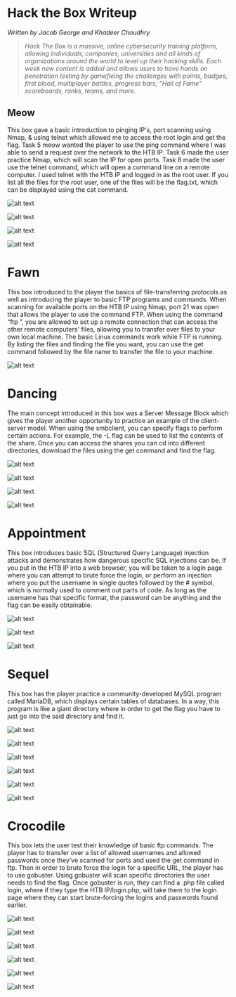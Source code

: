 # Hack the Box Writeup
*Written by Jacob George and Khadeer Choudhry*
>*Hack The Box is a massive, online cybersecurity training platform, allowing individuals, companies, universities and all kinds of organizations around the world to level up their hacking skills. Each week new content is added and allows users to have hands on penetration testing by gamefieing the challenges with points, badges, first blood, multiplayer battles, progress bars, “Hall of Fame” scoreboards, ranks, teams, and more.*

## Meow 

This box gave a basic introduction to pinging IP's, port scanning using Nmap, & using telnet which allowed me to access the root login and get the flag. Task 5 meow wanted the player to use the ping command where I was able to send a request over the network to the HTB IP. Task 6 made the user practice Nmap, which will scan the IP for open ports. Task 8 made the user use the telnet command, which will open a command line on a remote computer. I used telnet with the HTB IP and logged in as the root user. If you list all the files for the root user, one of the files will be the flag.txt, which can be displayed using the cat command.

![alt text](https://cdn.discordapp.com/attachments/815005925093933117/970157568007761930/unknown.png)

![alt text](https://cdn.discordapp.com/attachments/815005925093933117/970157568246812782/unknown.png)

![alt text](https://cdn.discordapp.com/attachments/815005925093933117/970157568485904394/unknown.png)

![alt text](https://cdn.discordapp.com/attachments/815005925093933117/970157568729178132/unknown.png)

# Fawn

This box introduced to the player the basics of file-transferring protocols as well as introducing the player to basic FTP programs and commands. When scanning for available ports on the HTB IP using Nmap, port 21 was open that allows the player to use the command FTP. When using the command “ftp <IP of HTB>”, you are allowed to set up a remote connection that can access the other remote computers' files, allowing you to transfer over files to your own local machine. The basic Linux commands work while FTP is running. By listing the files and finding the file you want, you can use the get command followed by the file name to transfer the file to your machine. 

![alt text](https://cdn.discordapp.com/attachments/815005925093933117/970157433043427348/unknown.png)

# Dancing

The main concept introduced in this box was a Server Message Block which gives the player another opportunity to practice an example of the client-server model. When using the smbclient, you can specify flags to perform certain actions. For example, the -L flag can be used to list the contents of the share. Once you can access the shares you can cd into different directories, download the files using the get command and find the flag.

![alt text](https://cdn.discordapp.com/attachments/815005925093933117/970157206299357244/unknown.png)
  
![alt text](https://cdn.discordapp.com/attachments/815005925093933117/970157205502431262/unknown.png)

![alt text](https://cdn.discordapp.com/attachments/815005925093933117/970157205800239114/unknown.png)

![alt text](https://cdn.discordapp.com/attachments/815005925093933117/970157206030909481/unknown.png)

# Appointment

This box introduces basic SQL (Structured Query Language) injection attacks and demonstrates how dangerous specific SQL injections can be. If you put in the HTB IP into a web browser, you will be taken to a login page where you can attempt to brute force the login, or perform an injection where you put the username in single quotes followed by the # symbol, which is normally used to comment out parts of code. As long as the username has that specific format, the password can be anything and the flag can be easily obtainable.

![alt text](https://cdn.discordapp.com/attachments/815005925093933117/970157887185883196/unknown.png)

![alt text](https://cdn.discordapp.com/attachments/815005925093933117/970157886808399882/unknown.png)
  
![alt text](https://cdn.discordapp.com/attachments/815005925093933117/970157886464479282/unknown.png)


# Sequel

This box has the player practice a community-developed MySQL program called MariaDB, which displays certain tables of databases. In a way, this program is like a giant directory where in order to get the flag you have to just go into the said directory and find it. 

![alt text](https://cdn.discordapp.com/attachments/815005925093933117/970158073408811048/unknown.png)

![alt text](https://cdn.discordapp.com/attachments/815005925093933117/970158073731756072/unknown.png)

![alt text](https://cdn.discordapp.com/attachments/815005925093933117/970158074046349372/unknown.png)

![alt text](https://cdn.discordapp.com/attachments/815005925093933117/970158074381869066/unknown.png)

![alt text](https://cdn.discordapp.com/attachments/815005925093933117/970158074641928253/unknown.png)

![alt text](https://cdn.discordapp.com/attachments/815005925093933117/970158074922938368/unknown.png)


# Crocodile

This box lets the user test their knowledge of basic ftp commands. The player has to transfer over a list of allowed usernames and allowed passwords once they’ve scanned for ports and used the get command in ftp. Then in order to brute force the login for a specific URL, the player has to use gobuster. Using gobuster will scan specific directories the user needs to find the flag. Once gobuster is run, they can find a .php file called login, where if they type the HTB IP/login.php, will take them to the login page where they can start brute-forcing the logins and passwords found earlier. 

![alt text](https://cdn.discordapp.com/attachments/815005925093933117/970158031746793472/unknown.png)

![alt text](https://cdn.discordapp.com/attachments/815005925093933117/970158031927132230/unknown.png)

![alt text](https://cdn.discordapp.com/attachments/815005925093933117/970158032115879966/unknown.png)

![alt text](https://cdn.discordapp.com/attachments/815005925093933117/970158032329781268/unknown.png)

![alt text](https://cdn.discordapp.com/attachments/815005925093933117/970158032539508816/unknown.png)

![alt text](https://cdn.discordapp.com/attachments/815005925093933117/970158032774397972/unknown.png)
